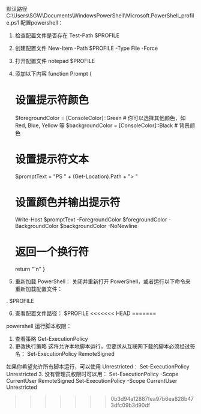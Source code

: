默认路径
    C:\Users\SGW\Documents\WindowsPowerShell\Microsoft.PowerShell_profile.ps1
配置powershell：
1. 检查配置文件是否存在
Test-Path $PROFILE
2. 创建配置文件
New-Item -Path $PROFILE -Type File -Force
3. 打开配置文件
notepad $PROFILE
4. 添加以下内容
function Prompt {
    # 设置提示符颜色
    $foregroundColor = [ConsoleColor]::Green  # 你可以选择其他颜色，如 Red, Blue, Yellow 等
    $backgroundColor = [ConsoleColor]::Black  # 背景颜色

    # 设置提示符文本
    $promptText = "PS " + (Get-Location).Path + "> "

    # 设置颜色并输出提示符
    Write-Host $promptText -ForegroundColor $foregroundColor -BackgroundColor $backgroundColor -NoNewline

    # 返回一个换行符
    return "`n"
}
5. 重新加载 PowerShell： 关闭并重新打开 PowerShell，或者运行以下命令来重新加载配置文件：

. $PROFILE

6. 查看配置文件路径：
$PROFILE
<<<<<<< HEAD
=======


powershell 运行脚本权限：
1. 查看策略
Get-ExecutionPolicy
2. 更改执行策略 
这将允许本地脚本运行，但要求从互联网下载的脚本必须经过签名：
Set-ExecutionPolicy RemoteSigned

如果你希望允许所有脚本运行，可以使用 Unrestricted：
Set-ExecutionPolicy Unrestricted
3. 没有管理员权限时可以用：
Set-ExecutionPolicy -Scope CurrentUser RemoteSigned
Set-ExecutionPolicy -Scope CurrentUser Unrestricted
>>>>>>> 0b3d94a12887fea97b6ea828b473dfc09b3d90df
